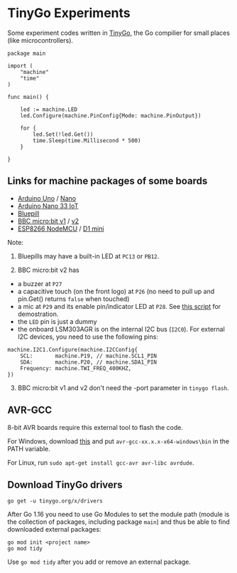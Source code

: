 # TinyGo Experiments

Some experiment codes written in [TinyGo](https://tinygo.org/), the Go compilier for small places (like microcontrollers).

```golang
package main

import (
	"machine"
	"time"
)

func main() {

	led := machine.LED
	led.Configure(machine.PinConfig{Mode: machine.PinOutput})

	for {
		led.Set(!led.Get())
		time.Sleep(time.Millisecond * 500)
	}

}
```

## Links for machine packages of some boards

* [Arduino Uno](https://tinygo.org/microcontrollers/machine/arduino/) / [Nano](https://tinygo.org/microcontrollers/machine/arduino-nano/)
* [Arduino Nano 33 IoT](https://tinygo.org/microcontrollers/machine/arduino-nano33/)
* [Bluepill](https://tinygo.org/microcontrollers/machine/bluepill/)
* [BBC micro:bit v1](https://tinygo.org/microcontrollers/machine/microbit/) / [v2](https://tinygo.org/microcontrollers/machine/microbit-v2/)
* [ESP8266 NodeMCU](https://tinygo.org/microcontrollers/machine/nodemcu/) / [D1 mini](https://tinygo.org/microcontrollers/machine/d1mini/)

Note:

1. Bluepills may have a built-in LED at ```PC13``` or ```PB12```.

2. BBC micro:bit v2 has 

* a buzzer at ```P27```
* a capacitive touch (on the front logo) at ```P26``` (no need to pull up and pin.Get() returns ```false``` when touched)
* a mic at ```P29``` and its enable pin/indicator LED at ```P28```. See [this script](https://github.com/alankrantas/tinygo_experiments/blob/master/microbit_v2_mic_level.go) for demostration.
* the ```LED``` pin is just a dummy
* the onboard LSM303AGR is on the internal I2C bus (```I2C0```). For external I2C devices, you need to use the following pins:

```golang
machine.I2C1.Configure(machine.I2CConfig{
	SCL:       machine.P19, // machine.SCL1_PIN
	SDA:       machine.P20, // machine.SDA1_PIN
	Frequency: machine.TWI_FREQ_400KHZ,
})
```

3. BBC micro:bit v1 and v2 don't need the -port parameter in ```tinygo flash```.

## AVR-GCC

8-bit AVR boards require this external tool to flash the code.

For Windows, download [this](https://blog.zakkemble.net/avr-gcc-builds/) and put ```avr-gcc-xx.x.x-x64-windows\bin``` in the PATH variable.

For Linux, run ```sudo apt-get install gcc-avr avr-libc avrdude```.

## Download TinyGo drivers

```
go get -u tinygo.org/x/drivers
```

After Go 1.16 you need to use Go Modules to set the module path (module is the collection of packages, including package ```main```) and thus be able to find downloaded external packages:

```
go mod init <project name>
go mod tidy
```

Use ```go mod tidy``` after you add or remove an external package.
